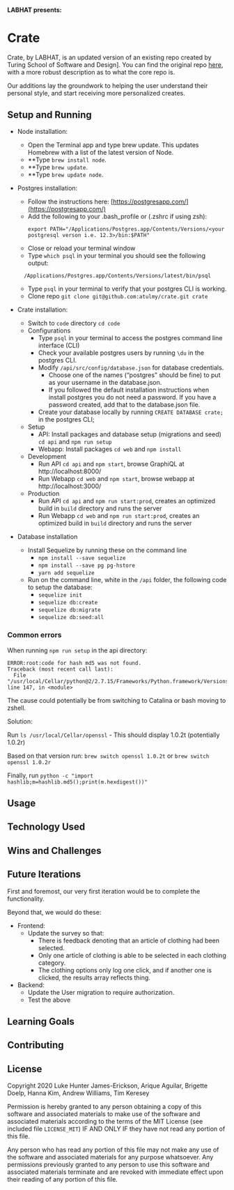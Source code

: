 #### LABHAT presents:
# Crate

Crate, by LABHAT, is an updated version of an existing repo created by Turing School of Software and Design].  You can find the original repo [here](https://github.com/atulmy/crate), with a more robust description as to what the core repo is.

Our additions lay the groundwork to helping the user understand their personal style, and start receiving more personalized creates.

## Setup and Running
- Node installation:
  - Open the Terminal app and type brew update. This updates Homebrew with a list of the latest version of Node.
  - **Type `brew install node`.
  - **Type `brew update`.
  - **Type `brew update node`.

- Postgres installation:
  - Follow the instructions here: [https://postgresapp.com/](https://postgresapp.com/)
  - Add the following to your .bash_profile or (.zshrc if using zsh):
    ```
    export PATH="/Applications/Postgres.app/Contents/Versions/<your postgresql verson i.e. 12.3>/bin:$PATH"
    ```
  - Close or reload your terminal window
  - Type `which psql` in your terminal you should see the following output:
  ```
    /Applications/Postgres.app/Contents/Versions/latest/bin/psql
  ```
  - Type `psql` in your terminal to verify that your postgres CLI is working.
  - Clone repo `git clone git@github.com:atulmy/crate.git crate`

- Crate installation:
  - Switch to `code` directory `cd code`
  - Configurations
    - Type `psql` in your terminal to access the postgres command line interface (CLI)
    - Check your available postgres users by running `\du` in the postgres CLI.
    - Modify `/api/src/config/database.json` for database credentials.
      - Choose one of the names (“postgres” should be fine) to put as your username in the database.json.
      - If you followed the default installation instructions when install postgres you do not need a password. If you have a password created, add that to the database.json file.
    - Create your database locally by running `CREATE DATABASE crate;` in the postgres CLI;
  - Setup
    - API: Install packages and database setup (migrations and seed) `cd api` and `npm run setup`
    - Webapp: Install packages `cd web` and `npm install`
  - Development
    - Run API `cd api` and `npm start`, browse GraphiQL at http://localhost:8000/
    - Run Webapp `cd web` and `npm start`, browse webapp at http://localhost:3000/
  - Production
    - Run API `cd api` and `npm run start:prod`, creates an optimized build in `build` directory and runs the server
    - Run Webapp `cd web` and `npm run start:prod`, creates an optimized build in `build` directory and runs the server

- Database installation
  - Install Sequelize by running these on the command line
    - `npm install --save sequelize`
    - `npm install --save pg pg-hstore`
    - `yarn add sequelize`
  - Run on the command line, white in the `/api` folder, the following code to setup the database:
    - `sequelize init`
    - `sequelize db:create`
    - `sequelize db:migrate`
    - `sequelize db:seed:all`

### Common errors

When running `npm run setup` in the api directory:
```
ERROR:root:code for hash md5 was not found.
Traceback (most recent call last):
  File "/usr/local/Cellar/python@2/2.7.15/Frameworks/Python.framework/Versions/2.7/lib/python2.7/hashlib.py", line 147, in <module>
```

The cause could potentially be from switching to Catalina or bash moving to zshell.

Solution:

Run `ls /usr/local/Cellar/openssl` - This should display 1.0.2t (potentially 1.0.2r)

Based on that version run: `brew switch openssl 1.0.2t` or `brew switch openssl 1.0.2r`

Finally, run `python -c "import hashlib;m=hashlib.md5();print(m.hexdigest())"`

## Usage


## Technology Used

## Wins and Challenges

## Future Iterations
First and foremost, our very first iteration would be to complete the functionality.

Beyond that, we would do these:
  - Frontend:
    - Update the survey so that:
      - There is feedback denoting that an article of clothing had been selected.
      - Only one article of clothing is able to be selected in each clothing category.
      - The clothing options only log one click, and if another one is clicked, the results array reflects thing.
  - Backend:
    - Update the User migration to require authorization.
    - Test the above

## Learning Goals


## Contributing


## License
Copyright 2020 Luke Hunter James-Erickson, Arique Aguilar, Brigette Doelp, Hanna Kim, Andrew Williams, Tim Keresey

Permission is hereby granted to any person obtaining a copy of this software and associated materials to make use of the software and associated materials according to the terms of the MIT License (see included file `LICENSE_MIT`) IF AND ONLY IF they have not read any portion of this file.

Any person who has read any portion of this file may not make any use of the software and associated materials for any purpose whatsoever. Any permissions previously granted to any person to use this software and associated materials terminate and are revoked with immediate effect upon their reading of any portion of this file.
